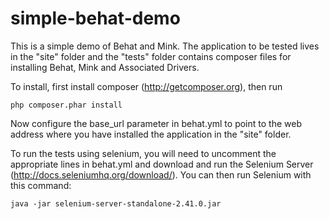 simple-behat-demo
=================

This is a simple demo of Behat and Mink.  The application to be tested lives in the "site" folder and the "tests" folder contains composer files for installing Behat, Mink and Associated Drivers.

To install, first install composer (http://getcomposer.org), then run
```
php composer.phar install
```

Now configure the base_url parameter in behat.yml to point to the web address where you have installed the application in the "site" folder.

To run the tests using selenium, you will need to uncomment the appropriate lines in behat.yml and download and run the Selenium Server (http://docs.seleniumhq.org/download/).  You can then run Selenium with this command:

```
java -jar selenium-server-standalone-2.41.0.jar
```